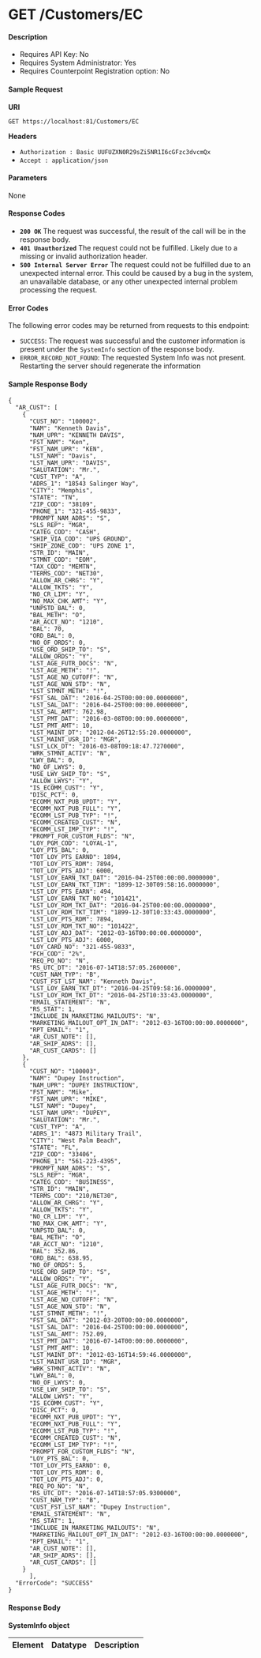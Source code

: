 
# GET /Customers/EC

#### Description


- Requires API Key: No
- Requires System Administrator: Yes
- Requires Counterpoint Registration option: No

#### Sample Request

**URI**

`GET https://localhost:81/Customers/EC`

**Headers**
- `Authorization : Basic UUFUZXN0R29sZi5NR1I6cGFzc3dvcmQx`
- `Accept : application/json`

#### Parameters
None

#### Response Codes
- **<code>200 OK</code>** The request was successful, the result of the call will be in the response body.
- **<code>401 Unauthorized</code>** The request could not be fulfilled. Likely due to a missing or invalid authorization header.
- **<code>500 Internal Server Error</code>** The request could not be fulfilled due to an unexpected internal error. This could be caused by a bug in the system, an unavailable database, or any other unexpected internal problem processing the request.
 
#### Error Codes
The following error codes may be returned from requests to this endpoint:
- `SUCCESS`: The request was successful and the customer information is present under the `SystemInfo` section of the response body.
- `ERROR_RECORD_NOT_FOUND`: The requested System Info was not present. Restarting the server should regenerate the information

#### Sample Response Body

```
{
  "AR_CUST": [
    {
      "CUST_NO": "100002",
      "NAM": "Kenneth Davis",
      "NAM_UPR": "KENNETH DAVIS",
      "FST_NAM": "Ken",
      "FST_NAM_UPR": "KEN",
      "LST_NAM": "Davis",
      "LST_NAM_UPR": "DAVIS",
      "SALUTATION": "Mr.",
      "CUST_TYP": "A",
      "ADRS_1": "18543 Salinger Way",
      "CITY": "Memphis",
      "STATE": "TN",
      "ZIP_COD": "38109",
      "PHONE_1": "321-455-9833",
      "PROMPT_NAM_ADRS": "S",
      "SLS_REP": "MGR",
      "CATEG_COD": "CASH",
      "SHIP_VIA_COD": "UPS GROUND",
      "SHIP_ZONE_COD": "UPS ZONE 1",
      "STR_ID": "MAIN",
      "STMNT_COD": "EOM",
      "TAX_COD": "MEMTN",
      "TERMS_COD": "NET30",
      "ALLOW_AR_CHRG": "Y",
      "ALLOW_TKTS": "Y",
      "NO_CR_LIM": "Y",
      "NO_MAX_CHK_AMT": "Y",
      "UNPSTD_BAL": 0,
      "BAL_METH": "O",
      "AR_ACCT_NO": "1210",
      "BAL": 70,
      "ORD_BAL": 0,
      "NO_OF_ORDS": 0,
      "USE_ORD_SHIP_TO": "S",
      "ALLOW_ORDS": "Y",
      "LST_AGE_FUTR_DOCS": "N",
      "LST_AGE_METH": "!",
      "LST_AGE_NO_CUTOFF": "N",
      "LST_AGE_NON_STD": "N",
      "LST_STMNT_METH": "!",
      "FST_SAL_DAT": "2016-04-25T00:00:00.0000000",
      "LST_SAL_DAT": "2016-04-25T00:00:00.0000000",
      "LST_SAL_AMT": 762.98,
      "LST_PMT_DAT": "2016-03-08T00:00:00.0000000",
      "LST_PMT_AMT": 10,
      "LST_MAINT_DT": "2012-04-26T12:55:20.0000000",
      "LST_MAINT_USR_ID": "MGR",
      "LST_LCK_DT": "2016-03-08T09:18:47.7270000",
      "WRK_STMNT_ACTIV": "N",
      "LWY_BAL": 0,
      "NO_OF_LWYS": 0,
      "USE_LWY_SHIP_TO": "S",
      "ALLOW_LWYS": "Y",
      "IS_ECOMM_CUST": "Y",
      "DISC_PCT": 0,
      "ECOMM_NXT_PUB_UPDT": "Y",
      "ECOMM_NXT_PUB_FULL": "Y",
      "ECOMM_LST_PUB_TYP": "!",
      "ECOMM_CREATED_CUST": "N",
      "ECOMM_LST_IMP_TYP": "!",
      "PROMPT_FOR_CUSTOM_FLDS": "N",
      "LOY_PGM_COD": "LOYAL-1",
      "LOY_PTS_BAL": 0,
      "TOT_LOY_PTS_EARND": 1894,
      "TOT_LOY_PTS_RDM": 7894,
      "TOT_LOY_PTS_ADJ": 6000,
      "LST_LOY_EARN_TKT_DAT": "2016-04-25T00:00:00.0000000",
      "LST_LOY_EARN_TKT_TIM": "1899-12-30T09:58:16.0000000",
      "LST_LOY_PTS_EARN": 494,
      "LST_LOY_EARN_TKT_NO": "101421",
      "LST_LOY_RDM_TKT_DAT": "2016-04-25T00:00:00.0000000",
      "LST_LOY_RDM_TKT_TIM": "1899-12-30T10:33:43.0000000",
      "LST_LOY_PTS_RDM": 7894,
      "LST_LOY_RDM_TKT_NO": "101422",
      "LST_LOY_ADJ_DAT": "2012-03-16T00:00:00.0000000",
      "LST_LOY_PTS_ADJ": 6000,
      "LOY_CARD_NO": "321-455-9833",
      "FCH_COD": "2%",
      "REQ_PO_NO": "N",
      "RS_UTC_DT": "2016-07-14T18:57:05.2600000",
      "CUST_NAM_TYP": "B",
      "CUST_FST_LST_NAM": "Kenneth Davis",
      "LST_LOY_EARN_TKT_DT": "2016-04-25T09:58:16.0000000",
      "LST_LOY_RDM_TKT_DT": "2016-04-25T10:33:43.0000000",
      "EMAIL_STATEMENT": "N",
      "RS_STAT": 1,
      "INCLUDE_IN_MARKETING_MAILOUTS": "N",
      "MARKETING_MAILOUT_OPT_IN_DAT": "2012-03-16T00:00:00.0000000",
      "RPT_EMAIL": "1",
      "AR_CUST_NOTE": [],
      "AR_SHIP_ADRS": [],
      "AR_CUST_CARDS": []
    },
    {
      "CUST_NO": "100003",
      "NAM": "Dupey Instruction",
      "NAM_UPR": "DUPEY INSTRUCTION",
      "FST_NAM": "Mike",
      "FST_NAM_UPR": "MIKE",
      "LST_NAM": "Dupey",
      "LST_NAM_UPR": "DUPEY",
      "SALUTATION": "Mr.",
      "CUST_TYP": "A",
      "ADRS_1": "4873 Military Trail",
      "CITY": "West Palm Beach",
      "STATE": "FL",
      "ZIP_COD": "33406",
      "PHONE_1": "561-223-4395",
      "PROMPT_NAM_ADRS": "S",
      "SLS_REP": "MGR",
      "CATEG_COD": "BUSINESS",
      "STR_ID": "MAIN",
      "TERMS_COD": "210/NET30",
      "ALLOW_AR_CHRG": "Y",
      "ALLOW_TKTS": "Y",
      "NO_CR_LIM": "Y",
      "NO_MAX_CHK_AMT": "Y",
      "UNPSTD_BAL": 0,
      "BAL_METH": "O",
      "AR_ACCT_NO": "1210",
      "BAL": 352.86,
      "ORD_BAL": 638.95,
      "NO_OF_ORDS": 5,
      "USE_ORD_SHIP_TO": "S",
      "ALLOW_ORDS": "Y",
      "LST_AGE_FUTR_DOCS": "N",
      "LST_AGE_METH": "!",
      "LST_AGE_NO_CUTOFF": "N",
      "LST_AGE_NON_STD": "N",
      "LST_STMNT_METH": "!",
      "FST_SAL_DAT": "2012-03-20T00:00:00.0000000",
      "LST_SAL_DAT": "2016-04-25T00:00:00.0000000",
      "LST_SAL_AMT": 752.09,
      "LST_PMT_DAT": "2016-07-14T00:00:00.0000000",
      "LST_PMT_AMT": 10,
      "LST_MAINT_DT": "2012-03-16T14:59:46.0000000",
      "LST_MAINT_USR_ID": "MGR",
      "WRK_STMNT_ACTIV": "N",
      "LWY_BAL": 0,
      "NO_OF_LWYS": 0,
      "USE_LWY_SHIP_TO": "S",
      "ALLOW_LWYS": "Y",
      "IS_ECOMM_CUST": "Y",
      "DISC_PCT": 0,
      "ECOMM_NXT_PUB_UPDT": "Y",
      "ECOMM_NXT_PUB_FULL": "Y",
      "ECOMM_LST_PUB_TYP": "!",
      "ECOMM_CREATED_CUST": "N",
      "ECOMM_LST_IMP_TYP": "!",
      "PROMPT_FOR_CUSTOM_FLDS": "N",
      "LOY_PTS_BAL": 0,
      "TOT_LOY_PTS_EARND": 0,
      "TOT_LOY_PTS_RDM": 0,
      "TOT_LOY_PTS_ADJ": 0,
      "REQ_PO_NO": "N",
      "RS_UTC_DT": "2016-07-14T18:57:05.9300000",
      "CUST_NAM_TYP": "B",
      "CUST_FST_LST_NAM": "Dupey Instruction",
      "EMAIL_STATEMENT": "N",
      "RS_STAT": 1,
      "INCLUDE_IN_MARKETING_MAILOUTS": "N",
      "MARKETING_MAILOUT_OPT_IN_DAT": "2012-03-16T00:00:00.0000000",
      "RPT_EMAIL": "1",
      "AR_CUST_NOTE": [],
      "AR_SHIP_ADRS": [],
      "AR_CUST_CARDS": []
    }
      ],
  "ErrorCode": "SUCCESS"
}
```

#### Response Body

**SystemInfo object**

Element | Datatype | Description
------- | -------- | -----------




